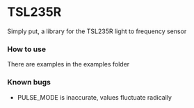 # TSL235R
Simply put, a library for the TSL235R light to frequency sensor

### How to use
There are examples in the examples folder

### Known bugs
* PULSE_MODE is inaccurate, values fluctuate radically
